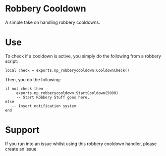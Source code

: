# Robbery Cooldown
A simple take on handling robbery cooldowns.

# Use
To check if a cooldown is active, you simply do the following from a robbery script:
```
local check = exports.np_robberycooldown:CooldownCheck()
```
Then, you do the following:
```
if not check then
	 exports.np_robberycooldown:StartCooldown(5000)
	 -- Start Robbery Stuff goes here.
else
   -- Insert notification system
end
```

# Support
If you run into an issue whilst using this robbery cooldown handler, please create an issue.
